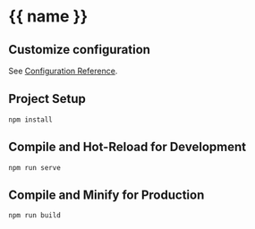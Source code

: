# {{ name }}

## Customize configuration
See [Configuration Reference](https://pipflow.mengqing.org/).


## Project Setup
```
npm install
```

## Compile and Hot-Reload for Development
```
npm run serve
```

## Compile and Minify for Production
```
npm run build
```
